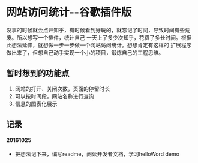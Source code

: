 # 网站访问统计--谷歌插件版
没事的时候就会点开知乎，有时候看到好玩的，就忘记了时间，导致时间有些荒废。所以想写一个插件，统计自己
一天上了多少次知乎，花费了多长时间。根据此想法延伸，就想做一步一步做一个网站访问统计。想想肯定有这样的
扩展程序做出来了，但想自己动手实现一个小的项目，锻炼自己的工程思维。

## 暂时想到的功能点
1. 网站的打开、关闭次数，页面的停留时长
2. 可以按时间段，网站名称进行查询
3. 信息的图表化展示

## 记录
#### 20161025
- 把想法记下来，编写readme，阅读开发者文档，学习helloWord demo

